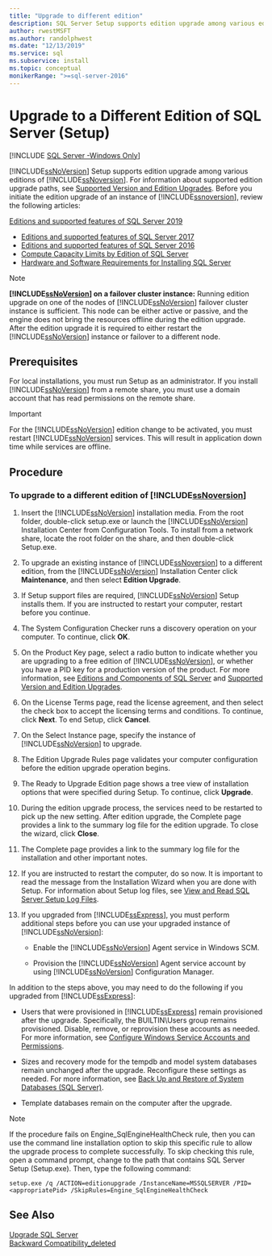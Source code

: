 ```yaml
---
title: "Upgrade to different edition"
description: SQL Server Setup supports edition upgrade among various editions of SQL Server. Before you begin an edition upgrade, review the resources in this article.
author: rwestMSFT
ms.author: randolphwest
ms.date: "12/13/2019"
ms.service: sql
ms.subservice: install
ms.topic: conceptual
monikerRange: ">=sql-server-2016"
---
```

# Upgrade to a Different Edition of SQL Server (Setup)

[!INCLUDE [SQL Server -Windows Only](../../includes/applies-to-version/sql-windows-only.md)]

[!INCLUDE[ssNoVersion](../../includes/ssnoversion-md.md)] Setup supports edition upgrade among various editions of [!INCLUDE[ssNoversion](../../includes/ssnoversion-md.md)]. For information about supported edition upgrade paths, see [Supported Version and Edition Upgrades](../../database-engine/install-windows/supported-version-and-edition-upgrades-2017.md). Before you initiate the edition upgrade of an instance of [!INCLUDE[ssnoversion](../../includes/ssnoversion-md.md)], review the following articles:  

  [Editions and supported features of SQL Server 2019](../../sql-server/editions-and-components-of-sql-server-2019.md)
- [Editions and supported features of SQL Server 2017](../../sql-server/editions-and-components-of-sql-server-2017.md)  
- [Editions and supported features of SQL Server 2016](../../sql-server/editions-and-components-of-sql-server-2016.md)  
- [Compute Capacity Limits by Edition of SQL Server](../../sql-server/compute-capacity-limits-by-edition-of-sql-server.md)  
- [Hardware and Software Requirements for Installing SQL Server](../../sql-server/install/hardware-and-software-requirements-for-installing-sql-server.md)  
  
> [!NOTE]  
> **[!INCLUDE[ssNoVersion](../../includes/ssnoversion-md.md)] on a failover cluster instance:** Running edition upgrade on one of the nodes of [!INCLUDE[ssNoVersion](../../includes/ssnoversion-md.md)] failover cluster instance is sufficient. This node can be either active or passive, and the engine does not bring the resources offline during the edition upgrade. After the edition upgrade it is required to either restart the [!INCLUDE[ssNoVersion](../../includes/ssnoversion-md.md)] instance or failover to a different node.  
  
## Prerequisites  
For local installations, you must run Setup as an administrator. If you install [!INCLUDE[ssNoVersion](../../includes/ssnoversion-md.md)] from a remote share, you must use a domain account that has read permissions on the remote share.  
  
> [!IMPORTANT]  
> For the [!INCLUDE[ssNoVersion](../../includes/ssnoversion-md.md)] edition change to be activated, you must restart [!INCLUDE[ssNoVersion](../../includes/ssnoversion-md.md)] services. This will result in application down time while services are offline.  
  
## Procedure  
  
### To upgrade to a different edition of [!INCLUDE[ssNoversion](../../includes/ssnoversion-md.md)]  
  
1.  Insert the [!INCLUDE[ssNoVersion](../../includes/ssnoversion-md.md)] installation media. From the root folder, double-click setup.exe or launch the [!INCLUDE[ssNoVersion](../../includes/ssnoversion-md.md)] Installation Center from Configuration Tools. To install from a network share, locate the root folder on the share, and then double-click Setup.exe.  
  
2.  To upgrade an existing instance of [!INCLUDE[ssNoversion](../../includes/ssnoversion-md.md)] to a different edition, from the [!INCLUDE[ssNoVersion](../../includes/ssnoversion-md.md)] Installation Center click **Maintenance**, and then select **Edition Upgrade**.  
  
3.  If Setup support files are required, [!INCLUDE[ssNoVersion](../../includes/ssnoversion-md.md)] Setup installs them. If you are instructed to restart your computer, restart before you continue.  
  
4.  The System Configuration Checker runs a discovery operation on your computer. To continue, click **OK**.  
  
5.  On the Product Key page, select a radio button to indicate whether you are upgrading to a free edition of [!INCLUDE[ssNoVersion](../../includes/ssnoversion-md.md)], or whether you have a PID key for a production version of the product. For more information, see [Editions and Components of SQL Server](../../sql-server/editions-and-components-of-sql-server-2017.md) and [Supported Version and Edition Upgrades](../../database-engine/install-windows/supported-version-and-edition-upgrades.md).  
  
6.  On the License Terms page, read the license agreement, and then select the check box to accept the licensing terms and conditions. To continue, click **Next**. To end Setup, click **Cancel**.  
  
7.  On the Select Instance page, specify the instance of [!INCLUDE[ssNoVersion](../../includes/ssnoversion-md.md)] to upgrade.  
  
8.  The Edition Upgrade Rules page validates your computer configuration before the edition upgrade operation begins.  
  
9. The Ready to Upgrade Edition page shows a tree view of installation options that were specified during Setup. To continue, click **Upgrade**.  
  
10. During the edition upgrade process, the services need to be restarted to pick up the new setting. After edition upgrade, the Complete page provides a link to the summary log file for the edition upgrade. To close the wizard, click **Close**.  
  
11. The Complete page provides a link to the summary log file for the installation and other important notes.  
  
12. If you are instructed to restart the computer, do so now. It is important to read the message from the Installation Wizard when you are done with Setup. For information about Setup log files, see [View and Read SQL Server Setup Log Files](../../database-engine/install-windows/view-and-read-sql-server-setup-log-files.md).  
  
13. If you upgraded from [!INCLUDE[ssExpress](../../includes/ssexpress-md.md)], you must perform additional steps before you can use your upgraded instance of [!INCLUDE[ssNoVersion](../../includes/ssnoversion-md.md)]:  
  
    -   Enable the [!INCLUDE[ssNoVersion](../../includes/ssnoversion-md.md)] Agent service in Windows SCM.  
  
    -   Provision the [!INCLUDE[ssNoVersion](../../includes/ssnoversion-md.md)] Agent service account by using [!INCLUDE[ssNoVersion](../../includes/ssnoversion-md.md)] Configuration Manager.  
  
 In addition to the steps above, you may need to do the following if you upgraded from [!INCLUDE[ssExpress](../../includes/ssexpress-md.md)]:  
  
-   Users that were provisioned in [!INCLUDE[ssExpress](../../includes/ssexpress-md.md)] remain provisioned after the upgrade. Specifically, the BUILTIN\Users group remains provisioned. Disable, remove, or reprovision these accounts as needed. For more information, see [Configure Windows Service Accounts and Permissions](../../database-engine/configure-windows/configure-windows-service-accounts-and-permissions.md).  
  
-   Sizes and recovery mode for the tempdb and model system databases remain unchanged after the upgrade. Reconfigure these settings as needed. For more information, see [Back Up and Restore of System Databases &#40;SQL Server&#41;](../../relational-databases/backup-restore/back-up-and-restore-of-system-databases-sql-server.md).  
  
-   Template databases remain on the computer after the upgrade.  

> [!NOTE]  
> If the procedure fails on Engine_SqlEngineHealthCheck rule, then you can use the command line installation option to skip this specific rule to allow the upgrade process to complete successfully. To skip checking this rule, open a command prompt, change to the path that contains SQL Server Setup (Setup.exe). Then, type the following command: 

```console
setup.exe /q /ACTION=editionupgrade /InstanceName=MSSQLSERVER /PID=<appropriatePid> /SkipRules=Engine_SqlEngineHealthCheck
```


## See Also  
 [Upgrade SQL Server](../../database-engine/install-windows/upgrade-sql-server.md)   
 [Backward Compatibility_deleted](/previous-versions/sql/sql-server-2016/cc280407(v=sql.130))  
